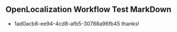 ## OpenLocalization Workflow Test MarkDown
* 1ad0acb8-ee94-4cd8-afb5-30788a96fb45 thanks!

<!--HONumber=Jul16_HO4-->


